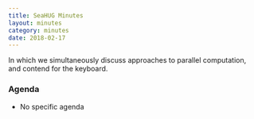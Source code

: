 ```yaml
---
title: SeaHUG Minutes
layout: minutes
category: minutes
date: 2018-02-17
---
```


In which we simultaneously discuss approaches to parallel computation, and contend for the keyboard.

<!--more-->

### Agenda

* No specific agenda
